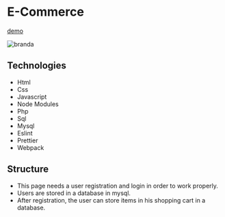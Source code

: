 # E-Commerce

[demo](http://branda-store.scienceontheweb.net/)

![branda](https://user-images.githubusercontent.com/29819444/224627771-b0fb2f7f-c569-422b-a158-d4d807b730c5.jpg)

## Technologies

- Html
- Css
- Javascript
- Node Modules
- Php
- Sql
- Mysql
- Eslint
- Prettier
- Webpack

## Structure

- This page needs a user registration and login in order to work properly.
- Users are stored in a database in mysql.
- After registration, the user can store items in his shopping cart in a database.

